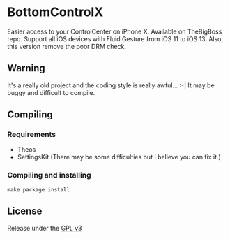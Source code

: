# BottomControlX
Easier access to your ControlCenter on iPhone X. Available on TheBigBoss repo. Support all iOS devices with Fluid Gesture from iOS 11 to iOS 13. Also, this version remove the poor DRM check.

## Warning
It's a really old project and the coding style is really awful... :-| It may be buggy and difficult to compile.

## Compiling

### Requirements
* Theos
* SettingsKit (There may be some difficulties but I believe you can fix it.)

### Compiling and installing
    make package install

## License
Release under the [GPL v3](https://opensource.org/licenses/GPL-3.0)
